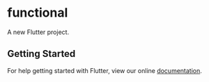 # functional

A new Flutter project.

## Getting Started

For help getting started with Flutter, view our online
[documentation](https://flutter.io/).
